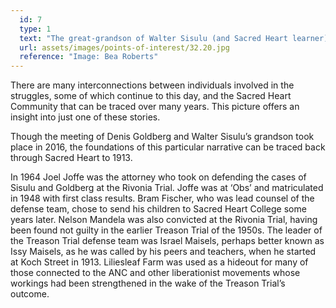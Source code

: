 ```yaml
---
  id: 7
  type: 1
  text: "The great-grandson of Walter Sisulu (and Sacred Heart learner) meets Denis Goldberg at Liliesleaf during a school visit in 2016. Walter Sisulu and Denis Goldberg were two of ten liberationists arrested during a raid at Liliesleaf and subsequently imprisoned after the Rivonia Trial in 1964. "
  url: assets/images/points-of-interest/32.20.jpg
  reference: "Image: Bea Roberts"
---
```

There are many interconnections between individuals involved in the struggles, some of which continue to this day, and the Sacred Heart Community that can be traced over many years. This picture offers an insight into just one of these stories.

Though the meeting of Denis Goldberg and Walter Sisulu’s grandson took place in 2016, the foundations of this particular narrative can be traced back through Sacred Heart to 1913\.

In 1964 Joel Joffe was the attorney who took on defending the cases of Sisulu and Goldberg at the Rivonia Trial. Joffe was at ‘Obs’ and matriculated in 1948 with first class results. Bram Fischer, who was lead counsel of the defense team, chose to send his children to Sacred Heart College some years later. Nelson Mandela was also convicted at the Rivonia Trial, having been found not guilty in the earlier Treason Trial of the 1950s. The leader of the Treason Trial defense team was Israel Maisels, perhaps better known as Issy Maisels, as he was called by his peers and teachers, when he started at Koch Street in 1913\. Liliesleaf Farm was used as a hideout for many of those connected to the ANC and other liberationist movements whose workings had been strengthened in the wake of the Treason Trial’s outcome.
        